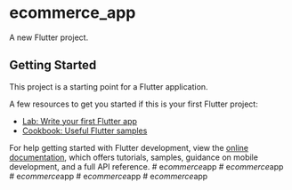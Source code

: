 # ecommerce_app

A new Flutter project.

## Getting Started

This project is a starting point for a Flutter application.

A few resources to get you started if this is your first Flutter project:

- [Lab: Write your first Flutter app](https://docs.flutter.dev/get-started/codelab)
- [Cookbook: Useful Flutter samples](https://docs.flutter.dev/cookbook)

For help getting started with Flutter development, view the
[online documentation](https://docs.flutter.dev/), which offers tutorials,
samples, guidance on mobile development, and a full API reference.
#   e _ c o m m e r c e _ a p p  
 #   e _ c o m m e r c e _ a p p  
 #   e _ c o m m e r c e _ a p p  
 #   e _ c o m m e r c e _ a p p  
 #   e _ c o m m e r c e _ a p p  
 